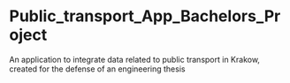 # Public_transport_App_Bachelors_Project
An application to integrate data related to public transport in Krakow, created for the defense of an engineering thesis
